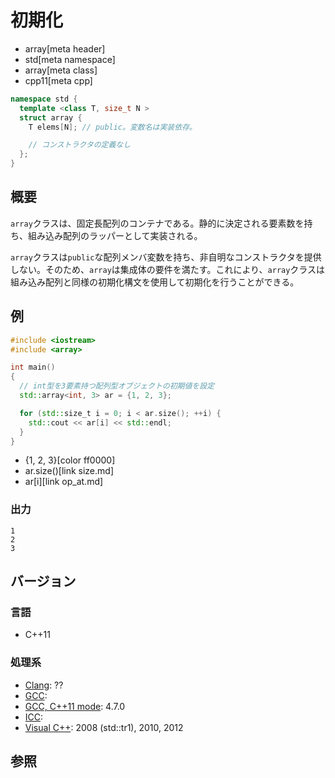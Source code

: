 # 初期化
* array[meta header]
* std[meta namespace]
* array[meta class]
* cpp11[meta cpp]

```cpp
namespace std {
  template <class T, size_t N >
  struct array {
    T elems[N]; // public。変数名は実装依存。

    // コンストラクタの定義なし
  };
}
```

## 概要
`array`クラスは、固定長配列のコンテナである。静的に決定される要素数を持ち、組み込み配列のラッパーとして実装される。

`array`クラスは`public`な配列メンバ変数を持ち、非自明なコンストラクタを提供しない。そのため、`array`は集成体の要件を満たす。これにより、`array`クラスは組み込み配列と同様の初期化構文を使用して初期化を行うことができる。


## 例
```cpp example
#include <iostream>
#include <array>

int main()
{
  // int型を3要素持つ配列型オブジェクトの初期値を設定
  std::array<int, 3> ar = {1, 2, 3};

  for (std::size_t i = 0; i < ar.size(); ++i) {
    std::cout << ar[i] << std::endl;
  }
}
```
* {1, 2, 3}[color ff0000]
* ar.size()[link size.md]
* ar[i][link op_at.md]


### 出力
```
1
2
3
```

## バージョン
### 言語
- C++11

### 処理系
- [Clang](/implementation.md#clang): ??
- [GCC](/implementation.md#gcc): 
- [GCC, C++11 mode](/implementation.md#gcc): 4.7.0
- [ICC](/implementation.md#icc): 
- [Visual C++](/implementation.md#visual_cpp): 2008 (std::tr1), 2010, 2012

## 参照


